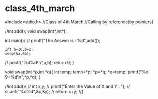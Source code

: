 # class_4th_march
#include<stdio.h>
//Class of 4th March
//Calling by reference(by pointers)

//int add();
void swap(int*,int*);

int main(){
//	printf("The Answer is : %d",add());

	int a=10,b=2;
	swap(&a,&b);
//	printf("%d%d\n",a,b);
	return 0;
}

void swap(int *p,int *q){
	int temp;
	temp=*p;
	*p=*q;
	*q=temp;
	printf("%d 9+%d\n",*p,*q);
}


//int add(){
//	int x,y;
//	printf("Enter the Value of X and Y : ");
//	scanf("%d%d",&x,&y);
//	return x+y;
//}
